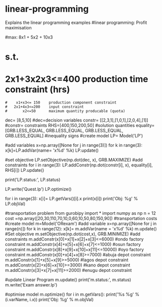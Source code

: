# linear-programming
Explains the linear programming examples
#linear programming: Profit maximisation

#max: 8x1 + 5x2 + 10x3
#      s.t.
 #      2x1+3x2x3<=400  production time constraint (hrs)
    #    x1+x3<= 150    production component constraint
    #   2x1+4x3<=200    input constraint
    #       x2<=50      maximum quantity producable (quota)
dec= [8,5,10]  #dec=decision variables
constr= [[2,3,1],[1,0,1],[2,0,4],[1]]  #constr= constraints
RHS=[400,150,200,50]  #solution quantities
equality= [GRB.LESS_EQUAL, GRB.LESS_EQUAL, GRB.LESS_EQUAL, GRB.LESS_EQUAL]  #inequality signs
#create model
LP= Model('LP')

#add variables
x=np.array([None for j in range(3)])
for k in range(3):
    x[k]=LP.addVar(name= 'x%d' %k)
LP.update()

#set objective
LP.setObjective(np.dot(dec, x), GRB.MAXIMIZE)
#add constraints
for i in range(3):
    LP.addConstr(np.dot(constr[i], x), equality[i], RHS[i])
LP.update()

print('LP.status:', LP.status)

LP.write('Quest.lp')
LP.optimize()

for i in range(3):
    x[i]= LP.getVars()[i].x
    print(x[i])
print('Obj: %g' % LP.objVal)





#transportation problem
from gurobipy import * 
import numpy as np
n = 12
cost =np.array([20,30,110,70,10,0,60,10,50,80,150,90]) #transportation costs
#create model
m=Model('ORexam')
#add variable
x=np.array([None for j in range(n)])
for k in range(12):
    x[k]= m.addVar(name = 'x%d' %k)
m.update()
#Set objective
m.setObjective(np.dot(cost,x), GRB.MINIMIZE)
#add constraints
m.addConstr(x[0]+x[1]+x[2]+x[3]<=6000) #ondo factory constraint
m.addConstr(x[4]+x[5]+x[6]+x[7]<=1000) #osun factory constraint
m.addConstr(x[8]+x[9]+x[10]+x[11]<=10000) #oyo factory constraint
m.addConstr(x[0]+x[4]+x[8]>=7000) #abuja depot constraint
m.addConstr(x[1]+x[5]+x[9]>=5000) #lagos depot constraint
m.addConstr(x[2]+x[6]+x[10]>=3000) #kano depot constraint
m.addConstr(x[3]+x[7]+x[11]>=2000) #enugu depot constraint

#update Linear Program
m.update()
print('m.status:', m.status)
m.write('Exam answer.lp')

#optimise model
m.optimize()
for i in m.getVars():
    print('%s %g' % (i.varName, i.x))
print('Obj: %g' % m.objVal)
